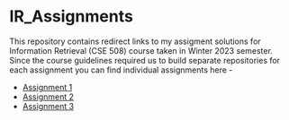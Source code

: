 # IR_Assignments

This repository contains redirect links to my assigment solutions for Information Retrieval (CSE 508) course taken in Winter 2023 semester.
Since the course guidelines required us to build separate repositories for each assignment you can find individual assignments here - 

- [Assignment 1](https://github.com/aflah02/CSE508_Winter2023_A1_87)
- [Assignment 2](https://github.com/aflah02/CSE508_Winter2023_A1_87)
- [Assignment 3](https://github.com/aflah02/CSE508_Winter2023_A1_87)
